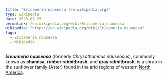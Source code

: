 ```yaml
---
title: "Ericameria nauseosa (en.wikipedia.org)"
type: wikipedia
date: 2023-07-25
permalink: /en.wikipedia.org/wiki/Ericameria_nauseosa
wikipedia: "https://en.wikipedia.org/wiki/Ericameria_nauseosa"
tags:
  - Ericameria nauseosa
  - Wikipedia
---
```

***Ericameria nauseosa*** (formerly *Chrysothamnus nauseosus*), commonly known as **chamisa**, **rubber rabbitbrush**, and **gray rabbitbrush**, is a shrub in the sunflower family (Aster) found in the arid regions of western [North America](/en.wikipedia.org/wiki/North_America).